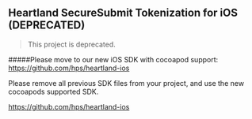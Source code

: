   ## Heartland SecureSubmit Tokenization for iOS (DEPRECATED)
>This project is deprecated.

#####Please move to our new iOS SDK with cocoapod support:  https://github.com/hps/heartland-ios

Please remove all previous SDK files from your project, and use the new cocoapods supported SDK.

https://github.com/hps/heartland-ios


 